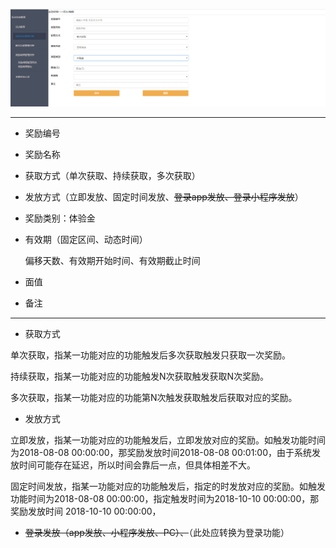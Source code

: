 ![](/assets/Q10.png)

---

* 奖励编号

* 奖励名称

* 获取方式（单次获取、持续获取，多次获取）

* 发放方式（立即发放、固定时间发放、~~登录app发放、登录小程序发放~~）

* 奖励类别：体验金

* 有效期（固定区间、动态时间）

  偏移天数、有效期开始时间、有效期截止时间

* 面值

* 备注

---

* 获取方式

单次获取，指某一功能对应的功能触发后多次获取触发只获取一次奖励。

持续获取，指某一功能对应的功能触发N次获取触发获取N次奖励。

多次获取，指某一功能对应的功能第N次触发获取触发后获取对应的奖励。

* 发放方式

立即发放，指某一功能对应的功能触发后，立即发放对应的奖励。如触发功能时间为2018-08-08 00:00:00，那奖励发放时间2018-08-08 00:01:00，由于系统发放时间可能存在延迟，所以时间会靠后一点，但具体相差不大。

固定时间发放，指某一功能对应的功能触发后，指定的时发放对应的奖励。如触发功能时间为2018-08-08 00:00:00，指定触发时间为2018-10-10 00:00:00，那奖励发放时间 2018-10-10 00:00:00，

* ~~登录发放（app发放、小程序发放、PC）、~~（此处应转换为登录功能）



